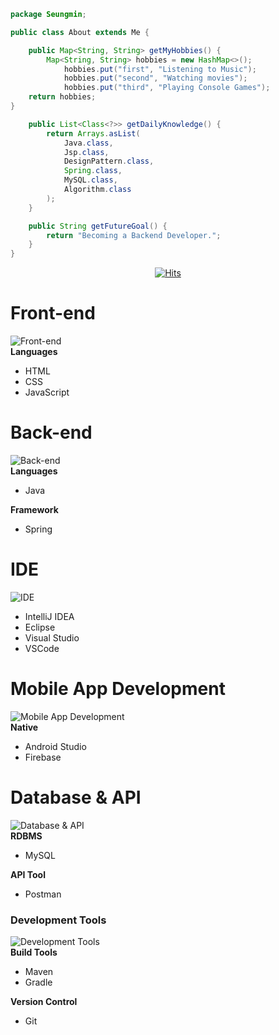 ```java
package Seungmin;

public class About extends Me {

    public Map<String, String> getMyHobbies() {
        Map<String, String> hobbies = new HashMap<>();
            hobbies.put("first", "Listening to Music");
            hobbies.put("second", "Watching movies");
            hobbies.put("third", "Playing Console Games");
    return hobbies;
}

    public List<Class<?>> getDailyKnowledge() {
        return Arrays.asList(
            Java.class,
            Jsp.class,
            DesignPattern.class,
            Spring.class,
            MySQL.class,
            Algorithm.class
        );
    }

    public String getFutureGoal() {
        return "Becoming a Backend Developer.";
    }
}
```

<div align="center">

[![Hits](https://hits.seeyoufarm.com/api/count/incr/badge.svg?url=https%3A%2F%2Fgithub.com%2F&count_bg=%23FFA500&title_bg=%23545454&icon=github.svg&icon_color=%23E7E7E7&title=Views&edge_flat=false)](https://hits.seeyoufarm.com)</div>

# Front-end
![Front-end](https://skillicons.dev/icons?i=html,css,js)<br>
**Languages**
- HTML
- CSS
- JavaScript

# Back-end
![Back-end](https://skillicons.dev/icons?i=java,spring)<br>
**Languages**
- Java
  
**Framework**
- Spring


# IDE
![IDE](https://skillicons.dev/icons?i=idea,eclipse,visualstudio,vscode)<br>
- IntelliJ IDEA
- Eclipse
- Visual Studio
- VSCode


# Mobile App Development
![Mobile App Development](https://skillicons.dev/icons?i=androidstudio,firebase)<br>
**Native**
- Android Studio
- Firebase


# Database & API
![Database & API](https://skillicons.dev/icons?i=mysql,postman)<br>
**RDBMS**
- MySQL

**API Tool**
- Postman


### Development Tools
![Development Tools](https://skillicons.dev/icons?i=maven,gradle,git)<br>
**Build Tools**
- Maven
- Gradle

**Version Control**
- Git
